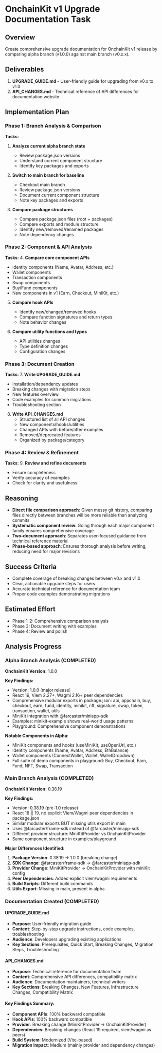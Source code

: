 # OnchainKit v1 Upgrade Documentation Task

## Overview
Create comprehensive upgrade documentation for OnchainKit v1 release by comparing alpha branch (v1.0.0) against main branch (v0.x.x).

## Deliverables
1. **UPGRADE_GUIDE.md** - User-friendly guide for upgrading from v0.x to v1.0
2. **API_CHANGES.md** - Technical reference of API differences for documentation website

## Implementation Plan

### Phase 1: Branch Analysis & Comparison
**Tasks:**
1. **Analyze current alpha branch state**
   - Review package.json versions
   - Understand current component structure
   - Identify key packages and exports

2. **Switch to main branch for baseline**
   - Checkout main branch
   - Review package.json versions  
   - Document current component structure
   - Note key packages and exports

3. **Compare package structures**
   - Compare package.json files (root + packages)
   - Compare exports and module structure
   - Identify new/removed/renamed packages
   - Note dependency changes

### Phase 2: Component & API Analysis
**Tasks:**
4. **Compare core component APIs**
   - Identity components (Name, Avatar, Address, etc.)
   - Wallet components  
   - Transaction components
   - Swap components
   - Buy/Fund components
   - New components in v1 (Earn, Checkout, MiniKit, etc.)

5. **Compare hook APIs**
   - Identify new/changed/removed hooks
   - Compare function signatures and return types
   - Note behavior changes

6. **Compare utility functions and types**
   - API utilities changes
   - Type definition changes
   - Configuration changes

### Phase 3: Document Creation
**Tasks:**
7. **Write UPGRADE_GUIDE.md**
   - Installation/dependency updates
   - Breaking changes with migration steps
   - New features overview
   - Code examples for common migrations
   - Troubleshooting section

8. **Write API_CHANGES.md**
   - Structured list of all API changes
   - New components/hooks/utilities
   - Changed APIs with before/after examples
   - Removed/deprecated features
   - Organized by package/category

### Phase 4: Review & Refinement
**Tasks:**
9. **Review and refine documents**
   - Ensure completeness
   - Verify accuracy of examples
   - Check for clarity and usefulness

## Reasoning
- **Direct file comparison approach**: Given messy git history, comparing files directly between branches will be more reliable than analyzing commits
- **Systematic component review**: Going through each major component family ensures comprehensive coverage
- **Two-document approach**: Separates user-focused guidance from technical reference material
- **Phase-based approach**: Ensures thorough analysis before writing, reducing need for major revisions

## Success Criteria
- Complete coverage of breaking changes between v0.x and v1.0
- Clear, actionable upgrade steps for users
- Accurate technical reference for documentation team
- Proper code examples demonstrating migrations

## Estimated Effort
- Phase 1-2: Comprehensive comparison analysis
- Phase 3: Document writing with examples
- Phase 4: Review and polish

## Analysis Progress

### Alpha Branch Analysis (COMPLETED)
**OnchainKit Version:** 1.0.0

**Key Findings:**
- Version: 1.0.0 (major release)
- React 19, Viem 2.27+, Wagmi 2.16+ peer dependencies
- Comprehensive modular exports in package.json: api, appchain, buy, checkout, earn, fund, identity, minikit, nft, signature, swap, token, transaction, wallet, utils
- MiniKit integration with @farcaster/miniapp-sdk
- Examples: minikit-example shows real-world usage patterns
- Playground: Comprehensive component demonstrations

**Notable Components in Alpha:**
- MiniKit components and hooks (useMiniKit, useOpenUrl, etc.)
- Identity components (Name, Avatar, Address, EthBalance)
- Wallet components (ConnectWallet, Wallet, WalletDropdown)
- Full suite of demo components in playground: Buy, Checkout, Earn, Fund, NFT, Swap, Transaction

### Main Branch Analysis (COMPLETED)
**OnchainKit Version:** 0.38.19

**Key Findings:**
- Version: 0.38.19 (pre-1.0 release)
- React 18 || 19, no explicit Viem/Wagmi peer dependencies in package.json
- Similar modular exports BUT missing utils export in main
- Uses @farcaster/frame-sdk instead of @farcaster/miniapp-sdk  
- Different provider structure: MiniKitProvider vs OnchainKitProvider
- Same component structure in examples/playground

**Major Differences Identified:**
1. **Package Version**: 0.38.19 → 1.0.0 (breaking change)
2. **SDK Change**: @farcaster/frame-sdk → @farcaster/miniapp-sdk
3. **Provider Change**: MiniKitProvider → OnchainKitProvider with miniKit config
4. **Peer Dependencies**: Added explicit viem/wagmi requirements
5. **Build Scripts**: Different build commands
6. **Utils Export**: Missing in main, present in alpha

### Documentation Created (COMPLETED)

#### UPGRADE_GUIDE.md
- **Purpose**: User-friendly migration guide
- **Content**: Step-by-step upgrade instructions, code examples, troubleshooting
- **Audience**: Developers upgrading existing applications
- **Key Sections**: Prerequisites, Quick Start, Breaking Changes, Migration Steps, Troubleshooting

#### API_CHANGES.md  
- **Purpose**: Technical reference for documentation team
- **Content**: Comprehensive API differences, compatibility matrix
- **Audience**: Documentation maintainers, technical writers
- **Key Sections**: Breaking Changes, New Features, Infrastructure Changes, Compatibility Matrix

#### Key Findings Summary:
- **Component APIs**: 100% backward compatible
- **Hook APIs**: 100% backward compatible
- **Provider**: Breaking change (MiniKitProvider → OnchainKitProvider)
- **Dependencies**: Breaking changes (React 19 required, viem/wagmi as peers)
- **Build System**: Modernized (Vite-based)
- **Migration Impact**: Medium (mainly provider and dependency changes)